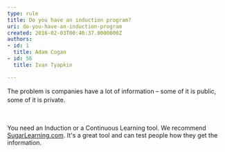 ```yaml
---
type: rule
title: Do you have an induction program?
uri: do-you-have-an-induction-program
created: 2016-02-03T00:40:37.0000000Z
authors:
- id: 1
  title: Adam Cogan
- id: 56
  title: Ivan Tyapkin

---
```




<span class='intro'> <span style="line-height&#58;20.8px;">​​​</span><span style="line-height&#58;20.8px;">​The problem is companies have a lot of information – some of it is public, some of it is private.&#160;</span><span style="line-height&#58;20.8px;">​</span><div><br><p>You need an Induction or a&#160;Continuous Learning tool. We recommend <a href="https&#58;//www.sugarlearning.com/" target="_blank">SugarLearning.com</a>. It's a great tool and can test people how they get the information.​</p></div> </span>

<div><p><br> ​</p></div>


